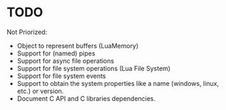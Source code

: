 TODO
====

Not Priorized:
- Object to represent buffers (LuaMemory)
- Support for (named) pipes
- Support for async file operations
- Support for file system operations (Lua File System)
- Support for file system events
- Support to obtain the system properties like a name (windows, linux, etc.) or version.
- Document C API and C libraries dependencies.
